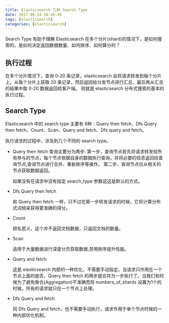 ```yaml
---
title: Elasticsearch 几种 Search Type 
date: 2017-08-24 16:45:45
tags: [elasticsearch]
categories: [elasticsearch]
---
```


Search Type 有助于理解 Elasticsearch 在多个分片(shard)的情况下，是如何搜索的，是如何决定返回数据数量、如何排序、如何算分的？

## 执行过程

在多个分片情况下，查询 0-20 条记录，elasticsearch 会将请求转发到每个分片上，从每个分片上获取 20 条记录，然后返回给分发节点进行汇总，最后再从汇总的结果中取 0-20 数据返回给客户端。
则就是 elasticsearch 分布式搜索的基本的执行过程。

## Search Type

Elasticsearch 中的 search type 主要有 6种：Query then fetch、Dfs Query then fetch、Count、Scan、Query and fetch、Dfs query and fetch。

<!--more-->

执行请求的过程中，涉及到几个不同的 search type。

- Query then fetch
	查询主要分为两步:
	第一步，查询节点首先将请求转发给所有参与的节点，每个节点依据自身的数据执行查询，并将必要的信息返回给查询节点,查询节点进行合并、重新排序等操作。
	第二步，查询节点仅从相关的节点获取数据返回。

	如果没有在请求中没有指定 search_type 参数这这是默认的方式。

- Dfs Query then fetch

	和 Query then fetch 一样，只不过在第一步转发请求的时候，它将计算分布式词频来获得更准确的得分。

- Count

	顾名思义，这个并不返回文档数据，只返回文档的数量。

- Scan

	适用于大量数据进行深度分页获取数据,禁用排序提升性能。

- Query and fetch

	这是 elasticsearch 内部的一种优化，不需要手动指定。当请求只作用在一个节点上面的是否，Query then fetch 的两步就合并为一步执行了。当我们有时候为了避免聚合(Aggregation)不准确而将 numbers_of_shards 设置为1个的时候，所有的请求就只在一个节点上处理。

- Dfs Query and fetch

	同 Dfs Query and fetch，也不需要手动执行，请求作用于单个节点时候的一种内部优化机制。
